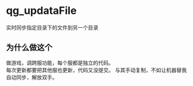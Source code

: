 # qg_updataFile
实时同步指定目录下的文件到另一个目录

## 为什么做这个
做游戏，调跨服功能，每个服都是独立的代码。  
每次更新都要把其他服也更新，代码又没提交。
与其手动复制，不如让机器替我自动同步，解放双手。
